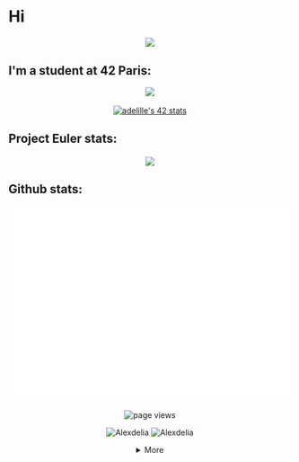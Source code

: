 # Hi
<p align="center">
	<img align="center" src="https://github.com/Alexdelia/Alexdelia/blob/main/pikacute.png?raw=true" />
</p>


## I'm a student at 42 Paris:

<p align="center">
	<a href="https://github.com/JaeSeoKim/badge42">
		<img src="https://badge42.herokuapp.com/api/stats/adelille?darkmode=true" />
	</a>
</p>

<div align="center">

[![adelille's 42 stats](https://badge42.vercel.app/api/v2/stats/cl1dqb1ym001109mswwj0wv3x?cursusId=21)](https://github.com/JaeSeoKim/badge42)

</div>
	
## Project Euler stats:

<p align="center">
	<img align="center" src="https://projecteuler.net/profile/Alexdelia.png" />
</p>

## Github stats:

<p align="center">
	<img src="https://github.com/Alexdelia/Alexdelia/blob/main/metrics.plugin.isocalendar.fullyear.svg?raw=true" />
</p>
<p align="center">
	<img src="https://komarev.com/ghpvc/?username=Alexdelia" alt="page views" />
</p>
<p align="center">
	<img src="https://github-readme-stats.vercel.app/api?username=Alexdelia&show_icons=true&count_private=true&include_all_commits=true&theme=radical" alt="Alexdelia" />
	<img src="https://github-readme-stats-olive-nine.vercel.app/api/top-langs/?username=Alexdelia&layout=compact&cache_seconds=1800&theme=radical&langs_count=10" alt="Alexdelia" />
</p>

<div align="center">
	<details><summary>More</summary>
		<img src="https://github.com/Alexdelia/Alexdelia/blob/main/metrics.plugin.achievements.svg?raw=true" />
		<img src="https://github.com/Alexdelia/Alexdelia/blob/main/metrics.plugin.lines.svg?raw=true" />
</div>
